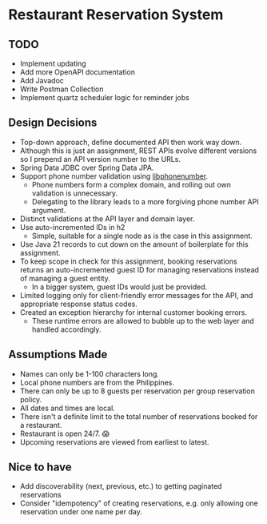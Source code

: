 # Restaurant Reservation System

## TODO

- Implement updating
- Add more OpenAPI documentation
- Add Javadoc
- Write Postman Collection
- Implement quartz scheduler logic for reminder jobs

## Design Decisions

- Top-down approach, define documented API then work way down.
- Although this is just an assignment, REST APIs evolve different versions so I prepend an API version number to the
  URLs.
- Spring Data JDBC over Spring Data JPA.
- Support phone number validation using [libphonenumber](https://github.com/google/libphonenumber).
    - Phone numbers form a complex domain, and rolling out own validation is unnecessary.
    - Delegating to the library leads to a more forgiving phone number API argument.
- Distinct validations at the API layer and domain layer.
- Use auto-incremented IDs in h2
    - Simple, suitable for a single node as is the case in this assignment.
- Use Java 21 records to cut down on the amount of boilerplate for this assignment.
- To keep scope in check for this assignment, booking reservations returns an auto-incremented guest ID for managing
  reservations instead of managing a guest entity.
    - In a bigger system, guest IDs would just be provided.
- Limited logging only for client-friendly error messages for the API, and appropriate response status codes.
- Created an exception hierarchy for internal customer booking errors.
    - These runtime errors are allowed to bubble up to the web layer and handled accordingly.

## Assumptions Made

- Names can only be 1-100 characters long.
- Local phone numbers are from the Philippines.
- There can only be up to 8 guests per reservation per group reservation policy.
- All dates and times are local.
- There isn't a definite limit to the total number of reservations booked for a restaurant.
- Restaurant is open 24/7. 😱
- Upcoming reservations are viewed from earliest to latest.

## Nice to have

- Add discoverability (next, previous, etc.) to getting paginated reservations
- Consider "idempotency" of creating reservations, e.g. only allowing one reservation under one name per day. 
